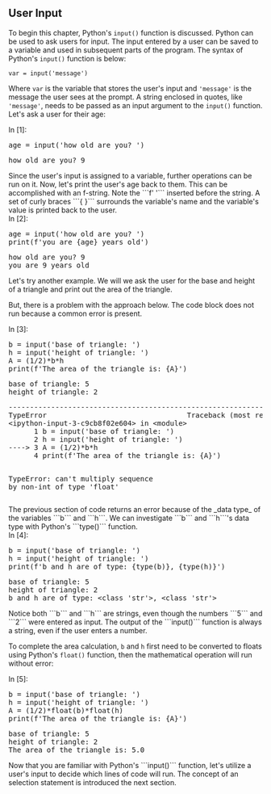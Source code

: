 
## User Input
To begin this chapter, Python's ```input()``` function is discussed. 
Python can be used to ask users for input. The input entered by a user can be saved to a variable and used in subsequent parts of the program. The syntax of Python's ```input()``` function is below:

```
var = input('message')
```

Where ```var``` is the variable that stores the user's input and ```'message'``` is the message the user sees at the prompt. A string enclosed in quotes, like ```'message'```, needs to be passed as an input argument to the ```input()``` function.  Let's ask a user for their age:
<div class="cell border-box-sizing code_cell rendered">
<div class="input">
<div class="prompt input_prompt">In&nbsp;[1]:</div>
<div class="inner_cell">
    <div class="input_area">
<div class=" highlight hl-ipython3"><pre><span></span><span class="n">age</span> <span class="o">=</span> <span class="nb">input</span><span class="p">(</span><span class="s1">&#39;how old are you? &#39;</span><span class="p">)</span>
</pre></div>

</div>
</div>
</div>

<div class="output_wrapper">
<div class="output">


<div class="output_area">

<div class="prompt"></div>


<div class="output_subarea output_stream output_stdout output_text">
<pre>how old are you? 9
</pre>
</div>
</div>

</div>
</div>

</div>
Since the user's input is assigned to a variable, further operations can be run on it. Now, let's print the user's age back to them. This can be accomplished with an f-string. Note the ```f' '``` inserted before the string. A set of curly braces ```{  }``` surrounds the variable's name and the variable's value is printed back to the user.
<div class="cell border-box-sizing code_cell rendered">
<div class="input">
<div class="prompt input_prompt">In&nbsp;[2]:</div>
<div class="inner_cell">
    <div class="input_area">
<div class=" highlight hl-ipython3"><pre><span></span><span class="n">age</span> <span class="o">=</span> <span class="nb">input</span><span class="p">(</span><span class="s1">&#39;how old are you? &#39;</span><span class="p">)</span>
<span class="nb">print</span><span class="p">(</span><span class="sa">f</span><span class="s1">&#39;you are </span><span class="si">{</span><span class="n">age</span><span class="si">}</span><span class="s1"> years old&#39;</span><span class="p">)</span>
</pre></div>

</div>
</div>
</div>

<div class="output_wrapper">
<div class="output">


<div class="output_area">

<div class="prompt"></div>


<div class="output_subarea output_stream output_stdout output_text">
<pre>how old are you? 9
you are 9 years old
</pre>
</div>
</div>

</div>
</div>

</div>
Let's try another example. We will we ask the user for the base and height of a triangle and print out the area of the triangle. 

But, there is a problem with the approach below. The code block does not run because a common error is present.
<div class="cell border-box-sizing code_cell rendered">
<div class="input">
<div class="prompt input_prompt">In&nbsp;[3]:</div>
<div class="inner_cell">
    <div class="input_area">
<div class=" highlight hl-ipython3"><pre><span></span><span class="n">b</span> <span class="o">=</span> <span class="nb">input</span><span class="p">(</span><span class="s1">&#39;base of triangle: &#39;</span><span class="p">)</span>
<span class="n">h</span> <span class="o">=</span> <span class="nb">input</span><span class="p">(</span><span class="s1">&#39;height of triangle: &#39;</span><span class="p">)</span>
<span class="n">A</span> <span class="o">=</span> <span class="p">(</span><span class="mi">1</span><span class="o">/</span><span class="mi">2</span><span class="p">)</span><span class="o">*</span><span class="n">b</span><span class="o">*</span><span class="n">h</span>
<span class="nb">print</span><span class="p">(</span><span class="sa">f</span><span class="s1">&#39;The area of the triangle is: </span><span class="si">{</span><span class="n">A</span><span class="si">}</span><span class="s1">&#39;</span><span class="p">)</span>
</pre></div>

</div>
</div>
</div>

<div class="output_wrapper">
<div class="output">


<div class="output_area">

<div class="prompt"></div>


<div class="output_subarea output_stream output_stdout output_text">
<pre>base of triangle: 5
height of triangle: 2
</pre>
</div>
</div>

<div class="output_area">

<div class="prompt"></div>


<div class="output_subarea output_text output_error">
<pre>
<span class="ansi-red-fg">---------------------------------------------------------------------------</span>
<span class="ansi-red-fg">TypeError</span>                                 Traceback (most recent call last)
<span class="ansi-green-fg">&lt;ipython-input-3-c9cb8f02e604&gt;</span> in <span class="ansi-cyan-fg">&lt;module&gt;</span>
<span class="ansi-green-intense-fg ansi-bold">      1</span> b <span class="ansi-blue-fg">=</span> input<span class="ansi-blue-fg">(</span><span class="ansi-blue-fg">&#39;base of triangle: &#39;</span><span class="ansi-blue-fg">)</span>
<span class="ansi-green-intense-fg ansi-bold">      2</span> h <span class="ansi-blue-fg">=</span> input<span class="ansi-blue-fg">(</span><span class="ansi-blue-fg">&#39;height of triangle: &#39;</span><span class="ansi-blue-fg">)</span>
<span class="ansi-green-fg">----&gt; 3</span><span class="ansi-red-fg"> </span>A <span class="ansi-blue-fg">=</span> <span class="ansi-blue-fg">(</span><span class="ansi-cyan-fg">1</span><span class="ansi-blue-fg">/</span><span class="ansi-cyan-fg">2</span><span class="ansi-blue-fg">)</span><span class="ansi-blue-fg">*</span>b<span class="ansi-blue-fg">*</span>h
<span class="ansi-green-intense-fg ansi-bold">      4</span> print<span class="ansi-blue-fg">(</span><span class="ansi-blue-fg">f&#39;The area of the triangle is: {A}&#39;</span><span class="ansi-blue-fg">)</span>

<span class="ansi-red-fg">TypeError</span>: can&#39;t multiply sequence by non-int of type &#39;float&#39;</pre>
</div>
</div>

</div>
</div>

</div>
The previous section of code returns an error because of the _data type_ of the variables ```b``` and ```h```. We can investigate ```b``` and ```h```'s data type with Python's ```type()``` function.
<div class="cell border-box-sizing code_cell rendered">
<div class="input">
<div class="prompt input_prompt">In&nbsp;[4]:</div>
<div class="inner_cell">
    <div class="input_area">
<div class=" highlight hl-ipython3"><pre><span></span><span class="n">b</span> <span class="o">=</span> <span class="nb">input</span><span class="p">(</span><span class="s1">&#39;base of triangle: &#39;</span><span class="p">)</span>
<span class="n">h</span> <span class="o">=</span> <span class="nb">input</span><span class="p">(</span><span class="s1">&#39;height of triangle: &#39;</span><span class="p">)</span>
<span class="nb">print</span><span class="p">(</span><span class="sa">f</span><span class="s1">&#39;b and h are of type: </span><span class="si">{</span><span class="nb">type</span><span class="p">(</span><span class="n">b</span><span class="p">)</span><span class="si">}</span><span class="s1">, </span><span class="si">{</span><span class="nb">type</span><span class="p">(</span><span class="n">h</span><span class="p">)</span><span class="si">}</span><span class="s1">&#39;</span><span class="p">)</span>
</pre></div>

</div>
</div>
</div>

<div class="output_wrapper">
<div class="output">


<div class="output_area">

<div class="prompt"></div>


<div class="output_subarea output_stream output_stdout output_text">
<pre>base of triangle: 5
height of triangle: 2
b and h are of type: &lt;class &#39;str&#39;&gt;, &lt;class &#39;str&#39;&gt;
</pre>
</div>
</div>

</div>
</div>

</div>
Notice both ```b``` and ```h``` are strings, even though the numbers ```5``` and ```2``` were entered as input. The output of the ```input()``` function is always a string, even if the user enters a number. 

To complete the area calculation, ```b``` and ```h``` first need to be converted to floats using Python's ```float()``` function, then the mathematical operation will run without error:
<div class="cell border-box-sizing code_cell rendered">
<div class="input">
<div class="prompt input_prompt">In&nbsp;[5]:</div>
<div class="inner_cell">
    <div class="input_area">
<div class=" highlight hl-ipython3"><pre><span></span><span class="n">b</span> <span class="o">=</span> <span class="nb">input</span><span class="p">(</span><span class="s1">&#39;base of triangle: &#39;</span><span class="p">)</span>
<span class="n">h</span> <span class="o">=</span> <span class="nb">input</span><span class="p">(</span><span class="s1">&#39;height of triangle: &#39;</span><span class="p">)</span>
<span class="n">A</span> <span class="o">=</span> <span class="p">(</span><span class="mi">1</span><span class="o">/</span><span class="mi">2</span><span class="p">)</span><span class="o">*</span><span class="nb">float</span><span class="p">(</span><span class="n">b</span><span class="p">)</span><span class="o">*</span><span class="nb">float</span><span class="p">(</span><span class="n">h</span><span class="p">)</span>
<span class="nb">print</span><span class="p">(</span><span class="sa">f</span><span class="s1">&#39;The area of the triangle is: </span><span class="si">{</span><span class="n">A</span><span class="si">}</span><span class="s1">&#39;</span><span class="p">)</span>
</pre></div>

</div>
</div>
</div>

<div class="output_wrapper">
<div class="output">


<div class="output_area">

<div class="prompt"></div>


<div class="output_subarea output_stream output_stdout output_text">
<pre>base of triangle: 5
height of triangle: 2
The area of the triangle is: 5.0
</pre>
</div>
</div>

</div>
</div>

</div>
Now that you are familiar with Python's ```input()``` function, let's utilize a user's input to decide which lines of code will run. The concept of an selection statement is introduced the next section. 
 

